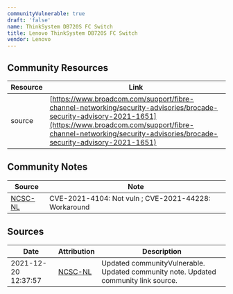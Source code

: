 ```yaml
---
communityVulnerable: true
draft: 'false'
name: ThinkSystem DB720S FC Switch
title: Lenovo ThinkSystem DB720S FC Switch
vendor: Lenovo
---
```



## Community Resources
| Resource | Link |
| --- | --- |
| source | [https://www.broadcom.com/support/fibre-channel-networking/security-advisories/brocade-security-advisory-2021-1651](https://www.broadcom.com/support/fibre-channel-networking/security-advisories/brocade-security-advisory-2021-1651) |

## Community Notes
| Source | Note |
| --- | --- |
| [NCSC-NL](https://github.com/NCSC-NL/log4shell/blob/main/software/README.md) | CVE-2021-4104: Not vuln ; CVE-2021-44228: Workaround </ul> |

## Sources
| Date | Attribution | Description |
| --- | --- | --- |
| 2021-12-20 12:37:57 | [NCSC-NL](https://github.com/NCSC-NL/log4shell/blob/main/software/README.md) | Updated communityVulnerable. Updated community note. Updated community link source.  |
